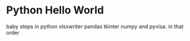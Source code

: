 # Python Hello World
 baby steps in python xlsxwriter pandas tkinter numpy and pyvisa. in that order
